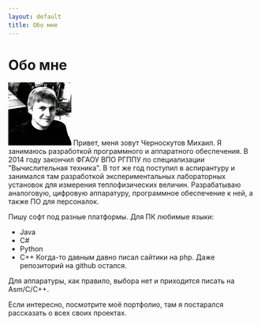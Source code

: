 ```yaml
---
layout: default
title: Обо мне
---
```


# Обо мне

![My face](images/face.jpg)
Привет, меня зовут Черноскутов Михаил. Я занимаюсь разработкой программного и аппаратного обеспечения. В 2014 году закончил ФГАОУ ВПО РГППУ по специализации "Вычислительная техника". В тот же год поступил в аспирантуру и занимался там разработкой экспериментальных лабораторных установок для измерения теплофизических величин. Разрабатываю аналоговую, цифровую аппаратуру, программное обеспечение к ней, а также ПО для персоналок.

Пишу софт под разные платформы. Для ПК любимые языки:
* Java
* C#
* Python
* C++
Когда-то давным давно писал сайтики на php. Даже репозиторий на github остался.

Для аппаратуры, как правило, выбора нет и приходится писать на Asm/C/C++.

Если интересно, посмотрите моё портфолио, там я постарался рассказать о всех своих проектах.

